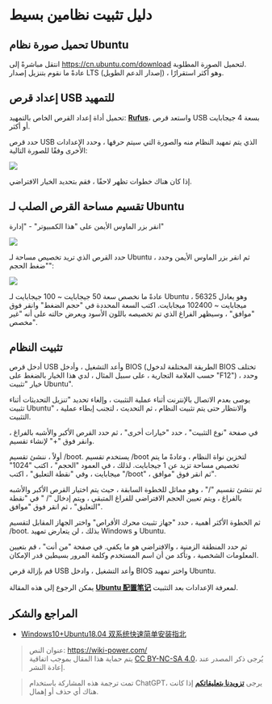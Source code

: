 # دليل تثبيت نظامين بسيط

## تحميل صورة نظام Ubuntu

انتقل مباشرةً إلى <https://cn.ubuntu.com/download> لتحميل الصورة المطلوبة.  
عادةً ما نقوم بتنزيل إصدار LTS (إصدار الدعم الطويل) ، وهو أكثر استقرارًا.

## إعداد قرص USB للتمهيد

تحميل أداة إعداد القرص الخاص بالتمهيد: [**Rufus**](http://rufus.ie/)، واستعد قرص USB بسعة 4 جيجابايت أو أكثر.

حدد قرص USB الذي يتم تمهيد النظام منه والصورة التي سيتم حرقها ، وحدد الإعدادات الأخرى وفقًا للصورة التالية:

![](https://wiki-media-1253965369.cos.ap-guangzhou.myqcloud.com/img/20210323163003.png)

إذا كان هناك خطوات تظهر لاحقًا ، فقم بتحديد الخيار الافتراضي.

## تقسيم مساحة القرص الصلب لـ Ubuntu

انقر بزر الماوس الأيمن على "هذا الكمبيوتر" - "إدارة"

![](https://wiki-media-1253965369.cos.ap-guangzhou.myqcloud.com/img/20210323163446.png)

حدد القرص الذي تريد تخصيص مساحة لـ Ubuntu ، ثم انقر بزر الماوس الأيمن وحدد "ضغط الحجم":

![](https://wiki-media-1253965369.cos.ap-guangzhou.myqcloud.com/img/20210323164043.png)

عادةً ما نخصص سعة 50 جيجابايت ~ 100 جيجابايت لـ Ubuntu ، وهو يعادل 56325 ميجابايت ~ 102400 ميجابايت. اكتب السعة المحددة في "حجم الضغط" وانقر فوق "موافق" ، وسيظهر الفراغ الذي تم تخصيصه باللون الأسود ويعرض حالته على أنه "غير مخصص".

## تثبيت النظام

أدخل قرص USB وأعد التشغيل ، وأدخل BIOS (الطريقة المختلفة لدخول BIOS تختلف حسب العلامة التجارية ، على سبيل المثال ، لدي هذا الخيار بالضغط على "F12") ، وحدد خيار "تثبيت Ubuntu".

يوصى بعدم الاتصال بالإنترنت أثناء عملية التثبيت ، وإلغاء تحديد "تنزيل التحديثات أثناء تثبيت Ubuntu" ، والانتظار حتى يتم تثبيت النظام ، ثم التحديث ، لتجنب إبطاء عملية التثبيت.

في صفحة "نوع التثبيت" ، حدد "خيارات أخرى" ، ثم حدد القرص الأكبر والأشبه بالفراغ ، وانقر فوق "+" لإنشاء تقسيم.

أولاً ، ننشئ تقسيم /boot. يستخدم تقسيم /boot لتخزين نواة النظام ، وعادةً ما يتم تخصيص مساحة تزيد عن 1 جيجابايت. لذلك ، في العمود "الحجم" ، اكتب "1024" ميجابايت ، وفي "نقطة التعليق" ، اكتب "/boot" ، ثم انقر فوق "موافق".

ثم ننشئ تقسيم "/" ، وهو مماثل للخطوة السابقة ، حيث يتم اختيار القرص الأكبر والأشبه بالفراغ ، ويتم تعيين الحجم الافتراضي للفراغ المتبقي ، ويتم إدخال "/ " في "نقطة التعليق" ، ثم انقر فوق "موافق".

ثم الخطوة الأكثر أهمية ، حدد "جهاز تثبيت محرك الأقراص" واختر الجهاز المقابل لتقسيم /boot. بذلك ، لن يتعارض تمهيد Windows و Ubuntu.

ثم حدد المنطقة الزمنية ، والافتراضي هو ما يكفي. في صفحة "من أنت" ، قم بتعيين المعلومات الشخصية ، وتأكد من أن اسم المستخدم وكلمة المرور بسيطين قدر الإمكان.

قم بإزالة قرص USB وأعد التشغيل ، وادخل BIOS واختر تمهيد Ubuntu.

يمكن الرجوع إلى هذه المقالة [**Ubuntu 配置笔记**](https://wiki-power.com/ar/Ubuntu%E9%85%8D%E7%BD%AE%E7%AC%94%E8%AE%B0) لمعرفة الإعدادات بعد التثبيت.

## المراجع والشكر

- [Windows10+Ubuntu18.04 双系统快速简单安装指北](https://regulus.cc/2019/10/05/Windows10+Ubuntu18.04%E5%8F%8C%E7%B3%BB%E7%BB%9F%E7%AE%80%E5%8D%95%E5%AE%89%E8%A3%85%E6%8C%87%E5%8C%97/)

> عنوان النص: <https://wiki-power.com/>  
> يتم حماية هذا المقال بموجب اتفاقية [CC BY-NC-SA 4.0](https://creativecommons.org/licenses/by/4.0/deed.zh)، يُرجى ذكر المصدر عند إعادة النشر.

> تمت ترجمة هذه المشاركة باستخدام ChatGPT، يرجى [**تزويدنا بتعليقاتكم**](https://github.com/linyuxuanlin/Wiki_MkDocs/issues/new) إذا كانت هناك أي حذف أو إهمال.